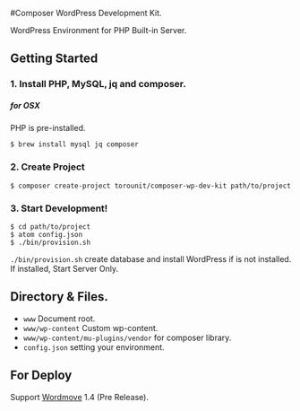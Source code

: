 #Composer WordPress Development Kit.

WordPress Environment for PHP Built-in Server.

## Getting Started

### 1. Install PHP, MySQL, jq and composer.

##### for OSX

PHP is pre-installed.

```
$ brew install mysql jq composer
```

### 2. Create Project

```
$ composer create-project torounit/composer-wp-dev-kit path/to/project
```

### 3. Start Development!

```
$ cd path/to/project
$ atom config.json
$ ./bin/provision.sh
```

`./bin/provision.sh` create database and install WordPress if is not installed.
If installed, Start Server Only.

## Directory & Files.

+ `www` Document root.
+ `www/wp-content` Custom wp-content.
+ `www/wp-content/mu-plugins/vendor` for composer library.
+ `config.json` setting your environment.

## For Deploy

Support [Wordmove](https://github.com/welaika/wordmove) 1.4 (Pre Release).


